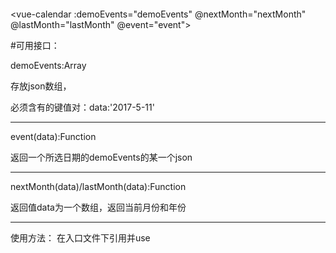 ```高度可定制日历

```

<vue-calendar :demoEvents="demoEvents" @nextMonth="nextMonth" @lastMonth="lastMonth" @event="event"></vue-calendar>

#可用接口：

demoEvents:Array

存放json数组，

必须含有的键值对：data:'2017-5-11'

------------------------------------------------------------

event(data):Function

返回一个所选日期的demoEvents的某一个json


------------------------------------------------------------
nextMonth(data)/lastMonth(data):Function

返回值data为一个数组，返回当前月份和年份


------------------------------------------------------------
使用方法：
	在入口文件下引用并use

